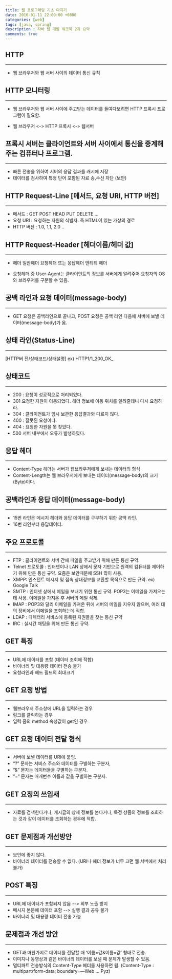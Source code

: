 ```yaml
---
title: 웹 프로그래밍 기초 다지기
date: 2016-01-11 22:00:00 +0800
categories: [web]
tags: [java, spring]
description : 자바 웹 개발 워크북 2과 요약
comments: true
---
```


## HTTP
***
- 웹 브라우저와 웹 서버 사이의 데이터 통신 규칙

## HTTP 모니터링
***
- 웹 브라우저와 웹 서버 사이에 주고받는 데이터를 들여다보려면 HTTP 프록시 프로그램이 필요함.

- 웹 브라우저 <-> HTTP 프록시 <-> 웹서버

## 프록시 서버는 클라이언트와 서버 사이에서 통신을 중계해 주는 컴퓨터나 프로그램.
***
- 빠른 전송을 위하여 서버의 응답 결과를 캐시에 저장
- 데이터를 검사하여 특정 단어 포함된 자료 송,수신 차단 (보안)

## HTTP Request-Line [메서드, 요청 URI, HTTP 버전]
***
- 메서드 : GET POST HEAD PUT DELETE ...
- 요청 URI : 요청하는 자원의 식별자. 즉 HTML이 있는 가상의 경로
- HTTP 버전 : 1.0, 1,1, 2.0 ..

## HTTP Request-Header [헤더이름/헤더 값]
***
- 헤더
     일반헤더
     요청헤더 또는 응답헤더
     엔티티 헤더

- 요청헤더 중 User-Agent는 클라이언트의 정보를 서버에게 알려주어 요청자의 OS와 브라우저를 구분할 수 있음.

## 공백 라인과 요청 데이터(message-body)
***
- GET 요청은 공백라인으로 끝나고, POST 요청은 공백 라인 다음에 서버에 보낼 데이터(message-body)가 옴.

## 상태 라인(Status-Line)
***
[HTTP버 전/상태코드/상태설명] ex) HTTP1/1_200_OK_

## 상태코드
***
- 200 : 요청이 성공적으로 처리되었다.
- 301 요청한 자원이 이동되었다. 헤더 정보에 이동 위치를 알려줄테니 다시 요청하라.
- 304 : 클라이언트가 임시 보관한 응답결과와 다르지 않다.
- 400 : 잘못된 요청이다.
- 404 : 요청한 자원을 못 찾았다.
- 500 서버 내부에서 오류가 발생하였다.

## 응답 헤더
***
- Content-Type 헤더는 서버가 웹브라우저에게 보내는 데이터의 형식
- Content-Length는 웹 브라우저에게 보내는 데이터(message-body)의 크기(Byte)이다.

## 공백라인과 응답 데이터(message-body)
***
- 15번 라인은 메시지 헤더와 응답 데이터를 구부하기 위한 공백 라인.
- 16번 라인부터 응답데이터.

## 주요 프로토콜
***
- FTP : 클라이언트와 서버 간에 파일을 주고받기 위해 만든 통신 규약.
- Telnet 프로토콜 : 인터넷이나 LAN 상에서 문자 기반으로 원격의 컴퓨터를 제어하기 위해 만든 통신 규약. 요즘은 보안때문에 SSH 많이 사용.
- XMPP: 인스턴트 메시지 및 접속 상태정보를 교환할 목적으로 만든 규약. ex) Google Talk
- SMTP : 인터넷 상에서 메일을 보내기 위한 통신 규약. POP3는 이메일을 가져오는데 사용. 이메일을 가져온 후 서버의 메일 삭제.
- IMAP : POP3와 달리 이메일을 가져온 뒤에 서버의 메일을 지우지 않으며, 여러 대의 장비에서 이메일을 조회하는데 적합.
- LDAP : 디렉터리 서비스에 등록된 자원들을 찾는 통신 규약
- IRC : 실시간 채팅을 위해 만든 통신 규약.

## GET 특징
***
- URL에 데이터를 포함 (데이터 조회에 적합)
- 바이너리 및 대용량 데이터 전송 불가
- 요청라인과 헤드 필드의 최대크기

## GET 요청 방법
***
- 웹브라우저 주소창에 URL을 입력하는 경우
- 링크를 클릭하는 경우
- 입력 폼의 method 속성값이 get인 경우

## GET 요청 데이터 전달 형식
***
- 서버에 보낼 데이터를 URI에 붙임.
- “?” 문자는 서비스 주소와 데이터를 구별하는 구분자,
- “&” 문자는 데이터들을 구별하는 구분자.
- “=“ 문자는 매개변수 이름과 값을 구별하는 구분자.

## GET 요청의 쓰임새
***
- 자료를 검색한다거나, 게시글의 상세 정보를 본다거나, 특정 상품의 정보를 조회하는 것과 같이 데이터를 조회하는 경우에 적합.

## GET 문제점과 개선방안
***
- 보안에 좋지 않다.
- 바이너리 데이터를 전송할 수 없다. (URI나 헤더 정보가 너무 크면 웹 서버에서 처리 불가)

## POST 특징
***
- URL에 데이터가 포함되지 않음 --> 외부 노출 방지
- 메시지 본문에 데이터 포함 --> 실행 결과 공유 불가
- 바이너리 및 대용량 데이터 전송 가능

## 문제점과 개선 방안
***
- GET과 마찬가지로 데이터를 전달할 때 ‘이름=값&이름=값’ 형태로 전송.
- 이미지나 동영상과 같은 바이너리 데이터를 보낼 때 문제가 발생할 수 있음.
- 멀티파트 전송방식의 Content-Type 헤더를 사용하면 됨.  (Content-Type : multipart/form-data; boundary=—Web … Pyz)
